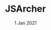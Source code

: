 ---
layout: project
title: 'JSArcher'
caption: Dungeon Crawler-Esque game made with Javascript and Canvas
description: >
  Dungeon Crawler-Esque game made with Vanilla Javascript and Canvas. Utilized canvas to render character movements and projectiles dynamically and incorporated distance and projectile motion formulas to fire projectiles and remove enemies on collision.
date: 1 Jan 2021
image: 
  path: /assets/img/projects/ArrowGifM1.gif
  # srcset: 
  #   1920w: /assets/img/projects/qwtel.jpg
  #   960w:  /assets/img/projects/qwtel@0,5x.jpg
  #   480w:  /assets/img/projects/qwtel@0,25x.jpg
links:
  - title: Link
    url: https://junghyun2006.github.io/JSArcher/
accent_color: '#4fb1ba'
accent_image:
  background: '#193747'
theme_color: '#193747'
sitemap: false
---